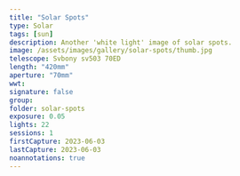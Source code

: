 ```yaml
---
title: "Solar Spots"
type: Solar
tags: [sun]
description: Another 'white light' image of solar spots.
image: /assets/images/gallery/solar-spots/thumb.jpg
telescope: Svbony sv503 70ED
length: "420mm"
aperture: "70mm"
wwt: 
signature: false
group:
folder: solar-spots
exposure: 0.05
lights: 22
sessions: 1
firstCapture: 2023-06-03
lastCapture: 2023-06-03
noannotations: true
---
```


